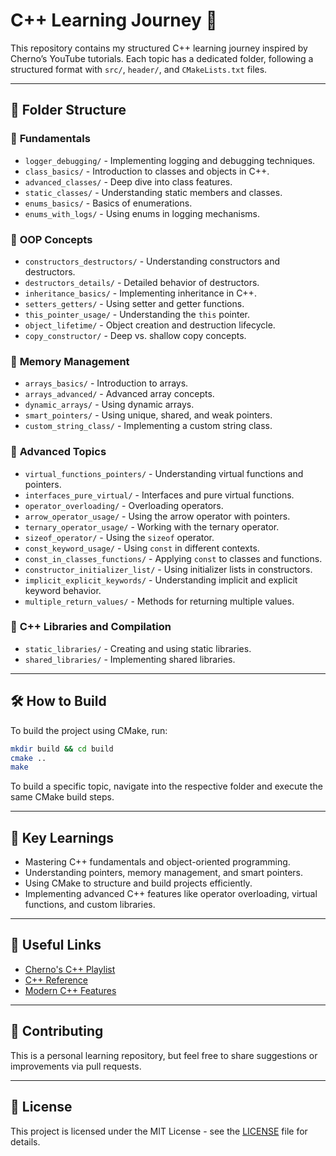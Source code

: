 # C++ Learning Journey 🚀

This repository contains my structured C++ learning journey inspired by Cherno’s YouTube tutorials. 
Each topic has a dedicated folder, following a structured format with `src/`, `header/`, and `CMakeLists.txt` files.

---

## 📂 Folder Structure

### 🔹 **Fundamentals**
- `logger_debugging/` - Implementing logging and debugging techniques.
- `class_basics/` - Introduction to classes and objects in C++.
- `advanced_classes/` - Deep dive into class features.
- `static_classes/` - Understanding static members and classes.
- `enums_basics/` - Basics of enumerations.
- `enums_with_logs/` - Using enums in logging mechanisms.

### 🔹 **OOP Concepts**
- `constructors_destructors/` - Understanding constructors and destructors.
- `destructors_details/` - Detailed behavior of destructors.
- `inheritance_basics/` - Implementing inheritance in C++.
- `setters_getters/` - Using setter and getter functions.
- `this_pointer_usage/` - Understanding the `this` pointer.
- `object_lifetime/` - Object creation and destruction lifecycle.
- `copy_constructor/` - Deep vs. shallow copy concepts.

### 🔹 **Memory Management**
- `arrays_basics/` - Introduction to arrays.
- `arrays_advanced/` - Advanced array concepts.
- `dynamic_arrays/` - Using dynamic arrays.
- `smart_pointers/` - Using unique, shared, and weak pointers.
- `custom_string_class/` - Implementing a custom string class.

### 🔹 **Advanced Topics**
- `virtual_functions_pointers/` - Understanding virtual functions and pointers.
- `interfaces_pure_virtual/` - Interfaces and pure virtual functions.
- `operator_overloading/` - Overloading operators.
- `arrow_operator_usage/` - Using the arrow operator with pointers.
- `ternary_operator_usage/` - Working with the ternary operator.
- `sizeof_operator/` - Using the `sizeof` operator.
- `const_keyword_usage/` - Using `const` in different contexts.
- `const_in_classes_functions/` - Applying `const` to classes and functions.
- `constructor_initializer_list/` - Using initializer lists in constructors.
- `implicit_explicit_keywords/` - Understanding implicit and explicit keyword behavior.
- `multiple_return_values/` - Methods for returning multiple values.

### 🔹 **C++ Libraries and Compilation**
- `static_libraries/` - Creating and using static libraries.
- `shared_libraries/` - Implementing shared libraries.

---

## 🛠️ How to Build

To build the project using CMake, run:
```sh
mkdir build && cd build
cmake ..
make
```

To build a specific topic, navigate into the respective folder and execute the same CMake build steps.

---

## 📌 Key Learnings
- Mastering C++ fundamentals and object-oriented programming.
- Understanding pointers, memory management, and smart pointers.
- Using CMake to structure and build projects efficiently.
- Implementing advanced C++ features like operator overloading, virtual functions, and custom libraries.

---

## 🔗 Useful Links
- [Cherno's C++ Playlist](https://www.youtube.com/playlist?list=PLlrATfBNZ98dudnM48yfGUldqGD0S4FFb)
- [C++ Reference](https://en.cppreference.com/w/)
- [Modern C++ Features](https://cppfeatures.com/)

---

## 🤝 Contributing
This is a personal learning repository, but feel free to share suggestions or improvements via pull requests.

---

## 📜 License
This project is licensed under the MIT License - see the [LICENSE](LICENSE) file for details.
